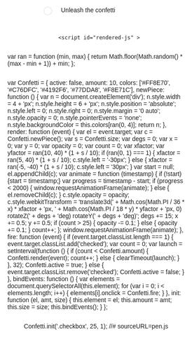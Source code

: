 <!DOCTYPE html>
<html lang="en" >

<head>

  <meta charset="UTF-8">
  
<link rel="apple-touch-icon" type="image/png" href="https://cpwebassets.codepen.io/assets/favicon/apple-touch-icon-5ae1a0698dcc2402e9712f7d01ed509a57814f994c660df9f7a952f3060705ee.png" />
<meta name="apple-mobile-web-app-title" content="CodePen">

<link rel="shortcut icon" type="image/x-icon" href="https://cpwebassets.codepen.io/assets/favicon/favicon-aec34940fbc1a6e787974dcd360f2c6b63348d4b1f4e06c77743096d55480f33.ico" />

<link rel="mask-icon" type="" href="https://cpwebassets.codepen.io/assets/favicon/logo-pin-8f3771b1072e3c38bd662872f6b673a722f4b3ca2421637d5596661b4e2132cc.svg" color="#111" />


  <title>CodePen - Task Complete Confetti Celebration</title>
  
  
  
  
<style>
* {
  box-sizing: border-box;
}

body, html {
  display: flex;
  flex-direction: column;
  justify-content: center;
  align-items: center;
  height: 100%;
  background-color: #FFFFFF;
  font-family: Arial;
}

.task {
  padding: 30px;
  width: 300px;
  background-color: #fff;
  box-shadow: 0 5px 30px rgba(255,255,255,255);
  border-radius: 2px;
}
.task + .task {
  margin-top: 10px;
}

.checkbox {
  position: relative;
  float: left;
  width: 20px;
  height: 20px;
  margin-right: 20px;
  border-radius: 50%;
  border: 2px solid #E5EEF9;
  transition: all 0.25s cubic-bezier(0, 0, 0, 1);
  cursor: pointer;
}
.checkbox.checked {
  background-color: #77DDA8;
  border: none;
}
.checkbox:active {
  transform: scale(0.8);
}
</style>

  <script>
  window.console = window.console || function(t) {};
</script>

  <script src="https://cdnjs.cloudflare.com/ajax/libs/prefixfree/1.0.7/prefixfree.min.js"></script>

  
  <script>
  if (document.location.search.match(/type=embed/gi)) {
    window.parent.postMessage("resize", "*");
  }
</script>


</head>

<body translate="no" >
  <div class="task">
  <div class="checkbox"></div>
  <div class="description">Unleash the confetti</div>
</div>
    <script src="https://cpwebassets.codepen.io/assets/common/stopExecutionOnTimeout-8216c69d01441f36c0ea791ae2d4469f0f8ff5326f00ae2d00e4bb7d20e24edb.js"></script>

  
      <script id="rendered-js" >
var ran = function (min, max) {
  return Math.floor(Math.random() * (max - min + 1)) + min;
};

var Confetti = {
  active: false,
  amount: 10,
  colors: ['#FF8E70', '#C76DFC', '#4192F6', '#77DDA8', '#F8E71C'],
  newPiece: function () {
    var n = document.createElement('div');
    n.style.width = 4 + 'px';
    n.style.height = 6 + 'px';
    n.style.position = 'absolute';
    n.style.left = 0;
    n.style.right = 0;
    n.style.margin = '0 auto';
    n.style.opacity = 0;
    n.style.pointerEvents = 'none';
    n.style.backgroundColor = this.colors[ran(0, 4)];
    return n;
  },
  render: function (event) {
    var el = event.target;
    var c = Confetti.newPiece();
    var s = Confetti.size;
    var degs = 0;
    var x = 0;
    var y = 0;
    var opacity = 0;
    var count = 0;
    var xfactor;
    var yfactor = ran(10, 40) * (1 + s / 10);
    if (ran(0, 1) === 1) {
      xfactor = ran(5, 40) * (1 + s / 10);
      c.style.left = '-30px';
    } else
    {
      xfactor = ran(-5, -40) * (1 + s / 10);
      c.style.left = '30px';
    }
    var start = null;
    el.appendChild(c);
    var animate = function (timestamp) {
      if (!start) {start = timestamp;}
      var progress = timestamp - start;
      if (progress < 2000) {
        window.requestAnimationFrame(animate);
      } else
      {
        el.removeChild(c);
      }
      c.style.opacity = opacity;
      c.style.webkitTransform = 'translate3d(' + Math.cos(Math.PI / 36 * x) * xfactor + 'px, ' + Math.cos(Math.PI / 18 * y) * yfactor + 'px, 0) rotateZ(' + degs + 'deg) rotateY(' + degs + 'deg)';
      degs += 15;
      x += 0.5;
      y += 0.5;
      if (count > 25) {
        opacity -= 0.1;
      } else
      {
        opacity += 0.1;
      }
      count++;
    };
    window.requestAnimationFrame(animate);
  },
  fire: function (event) {
    if (event.target.classList.length === 1) {
      event.target.classList.add('checked');
      var count = 0;
      var launch = setInterval(function () {
        if (count < Confetti.amount) {
          Confetti.render(event);
          count++;
        } else
        {
          clearTimeout(launch);
        }
      }, 32);
      Confetti.active = true;
    } else
    {
      event.target.classList.remove('checked');
      Confetti.active = false;
    }
  },
  bindEvents: function () {
    var elements = document.querySelectorAll(this.element);
    for (var i = 0; i < elements.length; i++) {
      elements[i].onclick = Confetti.fire;
    }
  },
  init: function (el, amt, size) {
    this.element = el;
    this.amount = amt;
    this.size = size;
    this.bindEvents();
  } };


Confetti.init('.checkbox', 25, 1);
//# sourceURL=pen.js
    </script>

  

</body>

</html>
 

